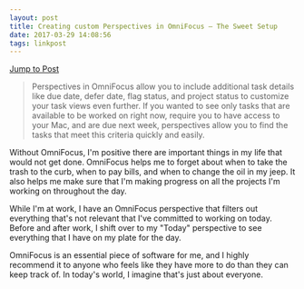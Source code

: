 ```yaml
---
layout: post
title: Creating custom Perspectives in OmniFocus – The Sweet Setup
date: 2017-03-29 14:08:56
tags: linkpost
---
```

[Jump to Post][1]

> Perspectives in OmniFocus allow you to include additional task details like due date, defer date, flag status, and project status to customize your task views even further. If you wanted to see only tasks that are available to be worked on right now, require you to have access to your Mac, and are due next week, perspectives allow you to find the tasks that meet this criteria quickly and easily.

Without OmniFocus, I'm positive there are important things in my life that would not get done. OmniFocus helps me to forget about when to take the trash to the curb, when to pay bills, and when to change the oil in my jeep. It also helps me make sure that I'm making progress on all the projects I'm working on throughout the day. 

While I'm at work, I have an OmniFocus perspective that filters out everything that's not relevant that I've committed to working on today. Before and after work, I shift over to my "Today" perspective to see everything that I have on my plate for the day. 

OmniFocus is an essential piece of software for me, and I highly recommend it to anyone who feels like they have more to do than they can keep track of. In today's world, I imagine that's just about everyone.  

[1]:	http://thesweetsetup.com/creating-custom-perspectives-omnifocus/
